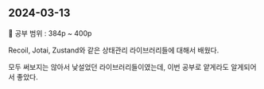 ## 2024-03-13

📖 공부 범위 : 384p ~ 400p

Recoil, Jotai, Zustand와 같은 상태관리 라이브러리들에 대해서 배웠다.

모두 써보지는 않아서 낯설었던 라이브러리들이였는데, 이번 공부로 얕게라도 알게되어서 좋았다.
